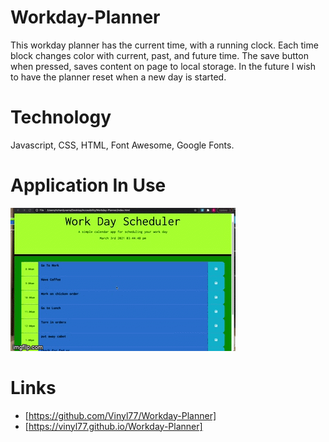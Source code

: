 # Workday-Planner
This workday planner has the current time, with a running clock. Each time block changes color with current, past, and future time.  The save button when pressed, saves content on page to local storage.  In the future I wish to have the planner reset when a new day is started.

# Technology 
Javascript, CSS, HTML, Font Awesome, Google Fonts.

 # Application In Use
![workday](assets/workday.gif)

 
# Links
* [https://github.com/Vinyl77/Workday-Planner]
* [https://vinyl77.github.io/Workday-Planner]


 
